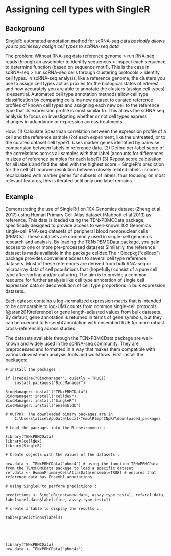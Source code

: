 # Assigning cell types with SingleR 
## Background
SingleR: automated annotation method for scRNA-seq data _basically allows you to painlessly assign cell types to scRNA-seq data_

The problem: Without RNA-seq data reference genome > run RNA-seq reads through an assembler to identify sequences > inspect each sequence to determine function (based on sequence motif). This is the case in scRNA-seq > run scRNA-seq cells through clustering protocols > identify cell types.
In scRNA-seq analysis, like a reference genome, the clusters you use to assign cell types act as proxies for the biological states of interest and how accurately you are able to annotate the clusters (assign cell types) is essential. 
Automated cell type annotation methods allow cell type classification by comparing cells ina new dataset to curated reference profiles of known cell types and assigning each new cell to the reference type that its expression profile is most similar to. This allows the scRNA seq analysis to focus on investigating whether or not cell types express changes in adundance or expression across treatments. 

How: 
(1) Calculate Spearman correlation between the expression profile of a cell and the reference sample (?of each experiment, like the untreated, or to the curated dataset cell type?). 
Uses marker genes identified by pairwise comparision between labels in reference data. 
(2) Define per-label score of the correlations across all samples with that label (accounts for differences in sizes of reference samples for each label?)
(3) Repeat score calculation for all labels and find the label with the highest score = SingleR's prediction for the cell 
(4) Improve resolution between closely related labels : scores recalculated with marker genes for subsets of labels, thus focusing on most relevant features, this is iterated until only one label remains. 

## Example
Demonstrating the use of SingleR() on 10X Genomics dataset (Zheng et al. 2017) using Human Primary Cell Atlas dataset (Mabbott et al 2013) as reference. 
This data is loaded using the TENxPBMCData package, specifically designed to provide access to well-known 10X Genomics single-cell RNA-seq datasets of peripheral blood mononuclear cells (PBMCs). 
These datasets are commonly used in single-cell genomics research and analysis. By loading the TENxPBMCData package, you gain access to one or more pre-processed datasets
Similarily, the reference dataset is made available in the package celldex.The r Biocpkg("celldex") package provides convenient access to several cell type reference datasets. Most of these references are derived from bulk RNA-seq or microarray data of cell populations that (hopefully) consist of a pure cell type after sorting and/or culturing. The aim is to provide a common resource for further analysis like cell type annotation of single cell expression data or deconvolution of cell type proportions in bulk expression datasets.

Each dataset contains a log-normalized expression matrix that is intended to be comparable to log-UMI counts from common single-cell protocols [@aran2019reference] or gene length-adjusted values from bulk datasets. By default, gene annotation is returned in terms of gene symbols, but they can be coerced to Ensembl annotation with ensembl=TRUE for more robust cross-referencing across studies.

The datasets available through the TENxPBMCData package are well-known and widely used in the scRNA-seq community. They are preprocessed and formatted in a way that makes them compatible with various downstream analysis tools and workflows.
First install the packages: 
```
# Install the packages :

if (!require("BiocManager", quietly = TRUE))
    install.packages("BiocManager")

BiocManager::install("TENxPBMCData")
BiocManager::install("celldex")
BiocManager::install("SingleR")
BiocManager::install("ensembldb") 

# OUTPUT: The downloaded binary packages are in
	C:\Users\alice\AppData\Local\Temp\Rtmp4CNpRY\downloaded_packages

# Load the packages into the R environment :

library(TENxPBMCData) 
library(celldex)
library(SingleR)

# Create objects with the values of the datasets :

new.data <- TENxPBMCData("pbmc4") # using the function TENxPBMCData from the TENxPBMCData package to load a specific dataset
ref.data <- HumanPrimaryCellAtlasData(ensembl=TRUE) # ensures that reference data has Ensembl annotations

# Using SingleR to perform predictions :

predictions <- SingleR(test=new.data, assay.type.test=1, ref=ref.data, labels=ref.data$label.fine, assay.type.test=1)

# create a table to display the results : 

table(predictions$labels)
 


```

```{r}


library(TENxPBMCData)
new.data <- TENxPBMCData("pbmc4k")
